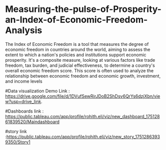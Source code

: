 # Measuring-the-pulse-of-Prosperity-an-Index-of-Economic-Freedom-Analysis
The Index of Economic Freedom is a tool that measures the degree of economic freedom in countries around the world, aiming to assess the extent to which a nation's policies and institutions support economic prosperity. It's a composite measure, looking at various factors like trade freedom, tax burden, and judicial effectiveness, to determine a country's overall economic freedom score. This score is often used to analyze the relationship between economic freedom and economic growth, investment, and income levels

#Data visualization Demo Link : https://drive.google.com/file/d/1DVufSewRirJDoB2ShDsv6QrYs6dzjXbn/view?usp=drive_link.

#Dashboards link : https://public.tableau.com/app/profile/rohith.eli/viz/new_dashboard_17512861839520/Maindashboard


#story link :https://public.tableau.com/app/profile/rohith.eli/viz/new_story_17512863939350/Story1
